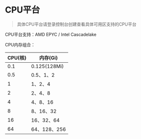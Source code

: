 # CPU平台

> 具体CPU平台请登录控制台创建查看具体可用区支持的CPU平台

CPU平台支持：AMD EPYC / Intel Cascadelake

CPU内存组合：

|CPU(核)|内存(Gi)|
|---|---|
|0.1|0.125(128Mi)|
|0.5|0.5、1、2|
|1|1、2、4|
|2|2、4、8|
|4|4、8、16|
|8|8、16、32|
|16|16、32、64|
|64|64、128、256|